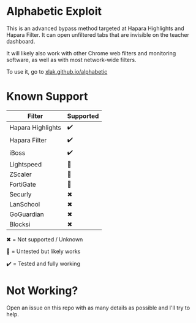# Alphabetic Exploit
This is an advanced bypass method targeted at Hapara Highlights and Hapara Filter. It can open unfiltered tabs that are invisible on the teacher dashboard.

It will likely also work with other Chrome web filters and monitoring software, as well as with most network-wide filters.

To use it, go to [xlak.github.io/alphabetic](https://xlak.github.io/alphabetic)

# Known Support

Filter | Supported
--- | ---
Hapara Highlights | ✔️
Hapara Filter | ✔️
iBoss | ✔️
Lightspeed | 🧪
ZScaler | 🧪
FortiGate | 🧪
Securly | ✖
LanSchool | ✖
GoGuardian | ✖
Blocksi | ✖

✖ = Not supported / Unknown

🧪 = Untested but likely works

✔️ = Tested and fully working

# Not Working?
Open an issue on this repo with as many details as possible and I'll try to help.
